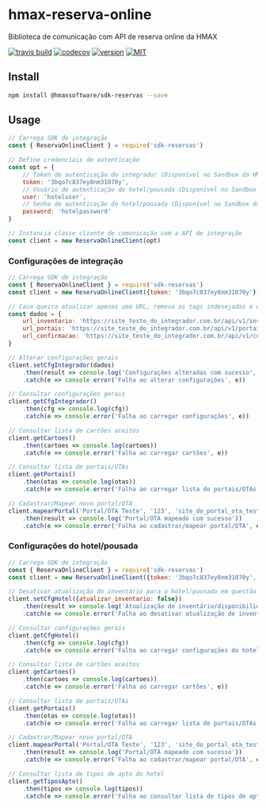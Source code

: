 # hmax-reserva-online
Biblioteca de comunicação com API de reserva online da HMAX

[![travis build](https://img.shields.io/travis/hmaxsoftware/sdk-reservas.svg?style=flat-square)](https://travis-ci.org/hmaxsoftware/sdk-reservas)
[![codecov](https://codecov.io/gh/hmaxsoftware/sdk-reservas/branch/master/graph/badge.svg)](https://codecov.io/gh/hmaxsoftware/sdk-reservas)
[![version](https://img.shields.io/npm/v/@hmaxsoftware/sdk-reservas.svg?style=flat-square)](http://npm.im/@hmaxsoftware/sdk-reservas)
[![MIT](https://img.shields.io/npm/l/sdk-reservas.svg?style=flat-square)](https://spdx.org/licenses/MIT.html)

## Install

```bash
npm install @hmaxsoftware/sdk-reservas --save
```

## Usage

```js
// Carrega SDK de integração
const { ReservaOnlineClient } = require('sdk-reservas')

// Define credenciais de autenticação
const opt = {
    // Token de autenticação do integrador (Disponível no Sandbox da HMAX)
    token: '3bqo7c837ey8nm31070y',
    // Usuário de autenticação do hotel/pousada (Disponível no Sandbox da HMAX podendo alterar via API)
    user: 'hoteluser',
    // Senha de autenticação do hotel/pousada (Disponível no Sandbox da HMAX podendo alterar via API)
    password: 'hotelpassword'
}

// Instancia classe cliente de comunicação com a API de integração
const client = new ReservaOnlineClient(opt)

```

### Configurações de integração

```js
// Carrega SDK de integração
const { ReservaOnlineClient } = require('sdk-reservas')
const client = new ReservaOnlineClient({token: '3bqo7c837ey8nm31070y'})

// Caso queira atualizar apenas uma URL, remova as tags indesejadas e estas não serão alteradas
const dados = {
    url_inventario: 'https://site_teste_do_integrador.com.br/api/v1/inventario',
    url_portais: 'https://site_teste_do_integrador.com.br/api/v1/portais',
    url_confirmacao: 'https://site_teste_do_integrador.com.br/api/v1/confirmacao'
}

// Alterar configurações gerais
client.setCfgIntegrador(dados)
    .then(result => console.log('Configurações alteradas com sucesso', result))
    .catch(e => console.error('Falha ao alterar configurações', e))

// Consultar configurações gerais
client.getCfgIntegrador()
    .then(cfg => console.log(cfg))
    .catch(e => console.error('Falha ao carregar configurações', e))

// Consultar lista de cartões aceitos
client.getCartoes()
    .then(cartoes => console.log(cartoes))
    .catch(e => console.error('Falha ao carregar cartões', e))

// Consultar lista de portais/OTAs
client.getPortais()
    .then(otas => console.log(otas))
    .catch(e => console.error('Falha ao carregar lista de portais/OTAs', e))

// Cadastrar/Mapear novo portal/OTA
client.mapearPortal('Portal/OTA Teste', '123', 'site_do_portal_ota_teste.com.br')
    .then(result => console.log('Portal/OTA mapeado com sucesso'))
    .catch(e => console.error('Falha ao cadastrar/mapear portal/OTA', e))
```

### Configurações do hotel/pousada

```js
// Carrega SDK de integração
const { ReservaOnlineClient } = require('sdk-reservas')
const client = new ReservaOnlineClient({token: '3bqo7c837ey8nm31070y', user: 'hoteluser', password: 'hotelpassword'})

// Desativar atualização do inventário para o hotel/pousada em questão
client.setCfgHotel({atualizar_inventario: false})
    .then(result => console.log('Atualização de inventário/disponibilidade desativada', result))
    .catch(e => console.error('Falha ao desativar atualização de inventário/disponibilidade', e))

// Consultar configurações gerais
client.getCfgHotel()
    .then(cfg => console.log(cfg))
    .catch(e => console.error('Falha ao carregar configurações do hotel', e))

// Consultar lista de cartões aceitos
client.getCartoes()
    .then(cartoes => console.log(cartoes))
    .catch(e => console.error('Falha ao carregar cartões', e))

// Consultar lista de portais/OTAs
client.getPortais()
    .then(otas => console.log(otas))
    .catch(e => console.error('Falha ao carregar lista de portais/OTAs', e))

// Cadastrar/Mapear novo portal/OTA
client.mapearPortal('Portal/OTA Teste', '123', 'site_do_portal_ota_teste.com.br')
    .then(result => console.log('Portal/OTA mapeado com sucesso'))
    .catch(e => console.error('Falha ao cadastrar/mapear portal/OTA', e))

// Consultar lista de tipos de apto do hotel
client.getTiposApto()
    .then(tipos => console.log(tipos))
    .catch(e => console.error('Falha ao consultar lista de tipos de apto', e))
```
